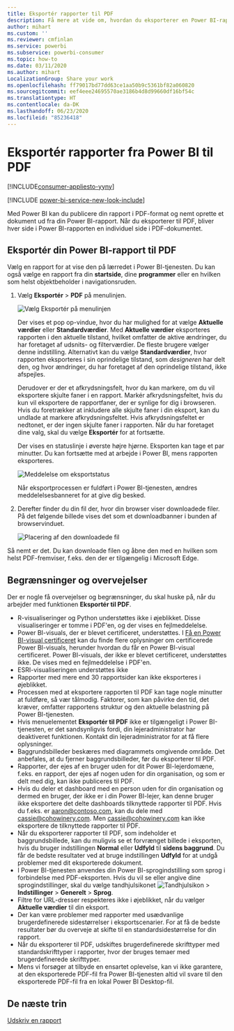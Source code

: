 ```yaml
---
title: Eksportér rapporter til PDF
description: Få mere at vide om, hvordan du eksporterer en Power BI-rapport til PDF.
author: mihart
ms.custom: ''
ms.reviewer: cmfinlan
ms.service: powerbi
ms.subservice: powerbi-consumer
ms.topic: how-to
ms.date: 03/11/2020
ms.author: mihart
LocalizationGroup: Share your work
ms.openlocfilehash: ff79017bd77dd63ce1aa50b9c5361bf82a060820
ms.sourcegitcommit: eef4eee24695570ae3186b4d8d99660df16bf54c
ms.translationtype: HT
ms.contentlocale: da-DK
ms.lasthandoff: 06/23/2020
ms.locfileid: "85236418"
---
```

# <a name="export-reports-from-power-bi-to-pdf"></a>Eksportér rapporter fra Power BI til PDF

[!INCLUDE[consumer-appliesto-yyny](../includes/consumer-appliesto-yyny.md)]

[!INCLUDE [power-bi-service-new-look-include](../includes/power-bi-service-new-look-include.md)]

Med Power BI kan du publicere din rapport i PDF-format og nemt oprette et dokument ud fra din Power BI-rapport. Når du eksporterer til PDF, bliver hver side i Power BI-rapporten en individuel side i PDF-dokumentet.

## <a name="export-your-power-bi-report-to-pdf"></a>Eksportér din Power BI-rapport til PDF
Vælg en rapport for at vise den på lærredet i Power BI-tjenesten. Du kan også vælge en rapport fra din **startside**, dine **programmer** eller en hvilken som helst objektbeholder i navigationsruden.

1. Vælg **Eksportér** > **PDF** på menulinjen.

    ![Vælg Eksportér på menulinjen](media/end-user-pdf/power-bi-export.png)

    Der vises et pop op-vindue, hvor du har mulighed for at vælge **Aktuelle værdier** eller **Standardværdier**. Med **Aktuelle værdier** eksporteres rapporten i den aktuelle tilstand, hvilket omfatter de aktive ændringer, du har foretaget af udsnits- og filterværdier. De fleste brugere vælger denne indstilling. Alternativt kan du vælge **Standardværdier**, hvor rapporten eksporteres i sin oprindelige tilstand, som *designeren* har delt den, og hvor ændringer, du har foretaget af den oprindelige tilstand, ikke afspejles.
    
    Derudover er der et afkrydsningsfelt, hvor du kan markere, om du vil eksportere skjulte faner i en rapport. Markér afkrydsningsfeltet, hvis du kun vil eksportere de rapportfaner, der er synlige for dig i browseren. Hvis du foretrækker at inkludere alle skjulte faner i din eksport, kan du undlade at markere afkrydsningsfeltet. Hvis afkrydsningsfeltet er nedtonet, er der ingen skjulte faner i rapporten. Når du har foretaget dine valg, skal du vælge **Eksportér** for at fortsætte.
    
    Der vises en statuslinje i øverste højre hjørne. Eksporten kan tage et par minutter. Du kan fortsætte med at arbejde i Power BI, mens rapporten eksporteres.

    ![Meddelelse om eksportstatus](media/end-user-pdf/power-bi-export-progress.png)

    Når eksportprocessen er fuldført i Power BI-tjenesten, ændres meddelelsesbanneret for at give dig besked.

2. Derefter finder du din fil der, hvor din browser viser downloadede filer. På det følgende billede vises det som et downloadbanner i bunden af browservinduet.

    ![Placering af den downloadede fil](media/end-user-pdf/power-bi-export-done.png)

Så nemt er det. Du kan downloade filen og åbne den med en hvilken som helst PDF-fremviser, f.eks. den der er tilgængelig i Microsoft Edge.


## <a name="limitations-and-considerations"></a>Begrænsninger og overvejelser
Der er nogle få overvejelser og begrænsninger, du skal huske på, når du arbejder med funktionen **Eksportér til PDF**.

* R-visualiseringer og Python understøttes ikke i øjeblikket. Disse visualiseringer er tomme i PDF'en, og der vises en fejlmeddelelse. 
* Power BI-visuals, der er blevet certificeret, understøttes. I [Få en Power BI-visual certificeret](../developer/visuals/power-bi-custom-visuals-certified.md) kan du finde flere oplysninger om certificerede Power BI-visuals, herunder hvordan du får en Power BI-visual certificeret. Power BI-visuals, der ikke er blevet certificeret, understøttes ikke. De vises med en fejlmeddelelse i PDF'en.
* ESRI-visualiseringen understøttes ikke
* Rapporter med mere end 30 rapportsider kan ikke eksporteres i øjeblikket.
* Processen med at eksportere rapporten til PDF kan tage nogle minutter at fuldføre, så vær tålmodig. Faktorer, som kan påvirke den tid, det kræver, omfatter rapportens struktur og den aktuelle belastning på Power BI-tjenesten.
* Hvis menuelementet **Eksportér til PDF** ikke er tilgængeligt i Power BI-tjenesten, er det sandsynligvis fordi, din lejeradministrator har deaktiveret funktionen. Kontakt din lejeradministrator for at få flere oplysninger.
* Baggrundsbilleder beskæres med diagrammets omgivende område. Det anbefales, at du fjerner baggrundsbilleder, før du eksporterer til PDF.
* Rapporter, der ejes af en bruger uden for dit Power BI-lejerdomæne, f.eks. en rapport, der ejes af nogen uden for din organisation, og som er delt med dig, kan ikke publiceres til PDF.
* Hvis du deler et dashboard med en person uden for din organisation og dermed en bruger, der ikke er i din Power BI-lejer, kan denne bruger ikke eksportere det delte dashboards tilknyttede rapporter til PDF. Hvis du f.eks. er aaron@contoso.com, kan du dele med cassie@cohowinery.com. Men cassie@cohowinery.com kan ikke eksportere de tilknyttede rapporter til PDF.
* Når du eksporterer rapporter til PDF, som indeholder et baggrundsbillede, kan du muligvis se et forvrænget billede i eksporten, hvis du bruger indstillingen **Normal** eller **Udfyld** til **sidens baggrund**. Du får de bedste resultater ved at bruge indstillingen **Udfyld** for at undgå problemer med dit eksporterede dokument.
* I Power BI-tjenesten anvendes din Power BI-sprogindstilling som sprog i forbindelse med PDF-eksporten. Hvis du vil se eller angive dine sprogindstillinger, skal du vælge tandhjulsikonet ![Tandhjulsikon](media/end-user-powerpoint/power-bi-settings-icon.png) > **Indstillinger** > **Generelt** > **Sprog**.
* Filtre for URL-dresser respekteres ikke i øjeblikket, når du vælger **Aktuelle værdier** til din eksport.
* Der kan være problemer med rapporter med usædvanlige brugerdefinerede sidestørrelser i eksportscenarier. For at få de bedste resultater bør du overveje at skifte til en standardsidestørrelse for din rapport.
* Når du eksporterer til PDF, udskiftes brugerdefinerede skrifttyper med standardskrifttyper i rapporter, hvor der bruges temaer med brugerdefinerede skrifttyper.
* Mens vi forsøger at tilbyde en ensartet oplevelse, kan vi ikke garantere, at den eksporterede PDF-fil fra Power BI-tjenesten altid vil svare til den eksporterede PDF-fil fra en lokal Power BI Desktop-fil.

## <a name="next-steps"></a>De næste trin
[Udskriv en rapport](end-user-print.md)

